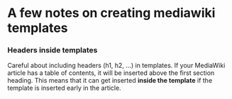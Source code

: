 # A few notes on creating mediawiki templates

### Headers inside templates
Careful about including headers (h1, h2, ...) in templates. If your MediaWiki article has a table of contents, it will be inserted above the first section heading. This means that it can get inserted **inside the template** if the template is inserted early in the article.